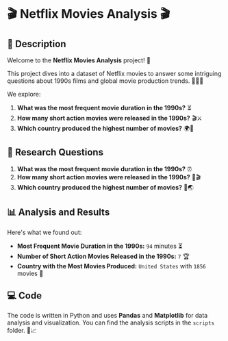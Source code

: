 # 🎬 Netflix Movies Analysis 🎬

## 📖 Description

Welcome to the **Netflix Movies Analysis** project! 🎉 

This project dives into a dataset of Netflix movies to answer some intriguing questions about 1990s films and global movie production trends. 🕵️‍♂️✨

We explore:

1. **What was the most frequent movie duration in the 1990s?** ⏳
2. **How many short action movies were released in the 1990s?** 🎬⚔️
3. **Which country produced the highest number of movies?** 🌍🎥

## 🤔 Research Questions

1. **What was the most frequent movie duration in the 1990s?** ⏰
2. **How many short action movies were released in the 1990s?** 🥋🎬
3. **Which country produced the highest number of movies?** 🌟🌏

## 📊 Analysis and Results

Here's what we found out:

- **Most Frequent Movie Duration in the 1990s:** `94` minutes ⏳
- **Number of Short Action Movies Released in the 1990s:** `7` 🏆
- **Country with the Most Movies Produced:** `United States` with `1856` movies 🌟

## 💻 Code

The code is written in Python and uses **Pandas** and **Matplotlib** for data analysis and visualization. You can find the analysis scripts in the `scripts` folder. 🐍📈



